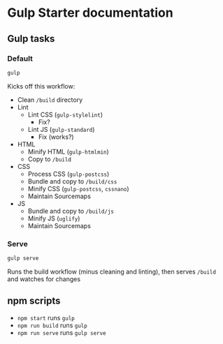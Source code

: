 # Gulp Starter documentation

## Gulp tasks

### Default

```bash
gulp
```

Kicks off this workflow:

- Clean `/build` directory
- Lint
  - Lint CSS (`gulp-stylelint`)
    - Fix?
  - Lint JS (`gulp-standard`)
    - Fix (works?)
- HTML
  - Minify HTML (`gulp-htmlmin`)
  - Copy to `/build`
- CSS
  - Process CSS (`gulp-postcss`)
  - Bundle and copy to `/build/css`
  - Minify CSS (`gulp-postcss`, `cssnano`)
  - Maintain Sourcemaps
- JS
  - Bundle and copy to `/build/js`
  - Minify JS (`uglify`)
  - Maintain Sourcemaps

### Serve

```bash
gulp serve
```

Runs the build workflow (minus cleaning and linting), then serves `/build` and watches for changes

## npm scripts

- `npm start` runs `gulp`
- `npm run build` runs `gulp`
- `npm run serve` runs `gulp serve`